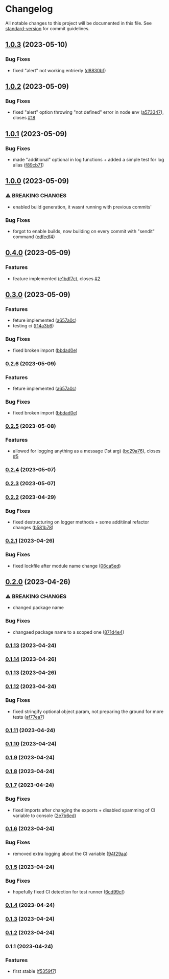 # Changelog

All notable changes to this project will be documented in this file. See [standard-version](https://github.com/conventional-changelog/standard-version) for commit guidelines.

## [1.0.3](https://github.com/murolem/logger/compare/v1.0.2...v1.0.3) (2023-05-10)


### Bug Fixes

* fixed "alert" not working entrierly ([d8830b1](https://github.com/murolem/logger/commit/d8830b14037e511ef473aff1fae14c354b1dc438))

## [1.0.2](https://github.com/murolem/logger/compare/v1.0.1...v1.0.2) (2023-05-09)


### Bug Fixes

* fixed "alert" option throwing "not defined" error in node env ([a573347](https://github.com/murolem/logger/commit/a5733474898c4f1d10e0ddbf201e20c101b62385)), closes [#18](https://github.com/murolem/logger/issues/18)

## [1.0.1](https://github.com/murolem/logger/compare/v1.0.0...v1.0.1) (2023-05-09)


### Bug Fixes

* made "additional" optional in log functions + added a simple test for log alias ([f89cb71](https://github.com/murolem/logger/commit/f89cb7126f945fabc27a4e9e8dbe64b1cf149619))

## [1.0.0](https://github.com/murolem/logger/compare/v0.4.0...v1.0.0) (2023-05-09)


### ⚠ BREAKING CHANGES

* enabled build generation, it wasnt running with previous commits'

### Bug Fixes

* forgot to enable builds, now building on every commit with "sendit" command ([edfedf4](https://github.com/murolem/logger/commit/edfedf4c049e9e557cacd57d4de6a6c012f0bac5))

## [0.4.0](https://github.com/murolem/logger/compare/v0.3.0...v0.4.0) (2023-05-09)


### Features

* feature implemented ([e1bdf7c](https://github.com/murolem/logger/commit/e1bdf7c1f695febb37602d07e3b5232320fab77f)), closes [#2](https://github.com/murolem/logger/issues/2)

## [0.3.0](https://github.com/murolem/logger/compare/v0.2.5...v0.3.0) (2023-05-09)


### Features

* feture implemented ([a657a0c](https://github.com/murolem/logger/commit/a657a0ccac930fd153071f57017de76fb0d9f84c))
* testing ci ([f14a3b6](https://github.com/murolem/logger/commit/f14a3b683971d9b2522fd0a50459ce7531c2b643))


### Bug Fixes

* fixed broken import ([bbdad0e](https://github.com/murolem/logger/commit/bbdad0e9da6d8ece1093e1ee9a2185b0e199d30d))

### [0.2.6](https://github.com/murolem/logger/compare/v0.2.5...v0.2.6) (2023-05-09)


### Features

* feture implemented ([a657a0c](https://github.com/murolem/logger/commit/a657a0ccac930fd153071f57017de76fb0d9f84c))


### Bug Fixes

* fixed broken import ([bbdad0e](https://github.com/murolem/logger/commit/bbdad0e9da6d8ece1093e1ee9a2185b0e199d30d))

### [0.2.5](https://github.com/murolem/logger/compare/v0.2.4...v0.2.5) (2023-05-08)


### Features

* allowed for logging anything as a message (1st arg) ([bc29a76](https://github.com/murolem/logger/commit/bc29a7611d811040875a5eb78bca7db845a6fc45)), closes [#5](https://github.com/murolem/logger/issues/5)

### [0.2.4](https://github.com/murolem/logger/compare/v0.2.3...v0.2.4) (2023-05-07)

### [0.2.3](https://github.com/murolem/logger/compare/v0.2.2...v0.2.3) (2023-05-07)

### [0.2.2](https://github.com/murolem/logger/compare/v0.2.1...v0.2.2) (2023-04-29)


### Bug Fixes

* fixed destructuring on logger methods + some additiinal refactor changes ([b581b78](https://github.com/murolem/logger/commit/b581b78167262b8815d9ac4c1b0d464126796016))

### [0.2.1](https://github.com/murolem/logger/compare/v0.2.0...v0.2.1) (2023-04-26)


### Bug Fixes

* fixed lockfile after module name change ([06ca5ed](https://github.com/murolem/logger/commit/06ca5ed3c0092d72fcb91b8a784a7b575fcd99f7))

## [0.2.0](https://github.com/murolem/logger/compare/v0.1.14...v0.2.0) (2023-04-26)


### ⚠ BREAKING CHANGES

* changed package name

### Bug Fixes

* changaed package name to a scoped one ([871d4e4](https://github.com/murolem/logger/commit/871d4e4891743e2678e651bb966df48797db9b4e))

### [0.1.13](https://github.com/murolem/logger/compare/v0.1.12...v0.1.13) (2023-04-24)

### [0.1.14](https://github.com/murolem/logger/compare/v0.1.12...v0.1.14) (2023-04-26)

### [0.1.13](https://github.com/murolem/logger/compare/v0.1.12...v0.1.13) (2023-04-26)

### [0.1.12](https://github.com/murolem/logger/compare/v0.1.11...v0.1.12) (2023-04-24)


### Bug Fixes

* fixed stringify optional object param, not preparing the ground for more tests ([af77ea7](https://github.com/murolem/logger/commit/af77ea70f40a290ded10bf0d32213a89ff7be114))

### [0.1.11](https://github.com/murolem/logger/compare/v0.1.10...v0.1.11) (2023-04-24)

### [0.1.10](https://github.com/murolem/logger/compare/v0.1.9...v0.1.10) (2023-04-24)

### [0.1.9](https://github.com/murolem/logger/compare/v0.1.8...v0.1.9) (2023-04-24)

### [0.1.8](https://github.com/murolem/logger/compare/v0.1.7...v0.1.8) (2023-04-24)

### [0.1.7](https://github.com/murolem/logger/compare/v0.1.6...v0.1.7) (2023-04-24)


### Bug Fixes

* fixed imports after changing the exports + disabled spamming of CI variable to console ([2e7b6ed](https://github.com/murolem/logger/commit/2e7b6ed240a7ce4fe2610bc3e26217e27eadc117))

### [0.1.6](https://github.com/murolem/logger/compare/v0.1.5...v0.1.6) (2023-04-24)


### Bug Fixes

* removed extra logging about the CI variable ([94f29aa](https://github.com/murolem/logger/commit/94f29aaa6ab6e1c8f462af73499b5ca3e2a5fb2b))

### [0.1.5](https://github.com/Eleseer/logger/compare/v0.1.4...v0.1.5) (2023-04-24)


### Bug Fixes

* hopefully fixed CI detection for test runner ([6cd99cf](https://github.com/Eleseer/logger/commit/6cd99cf0814320544345b6a16324cf58d9603821))

### [0.1.4](https://github.com/Eleseer/logger/compare/v0.1.3...v0.1.4) (2023-04-24)

### [0.1.3](https://github.com/Eleseer/logger/compare/v0.1.1...v0.1.3) (2023-04-24)

### [0.1.2](https://github.com/Eleseer/logger/compare/v0.1.1...v0.1.2) (2023-04-24)

### 0.1.1 (2023-04-24)


### Features

* first stable ([f5359f7](https://github.com/Eleseer/logger/commit/f5359f72f21da0215acb4c2ac9098106ad77fa6b))
